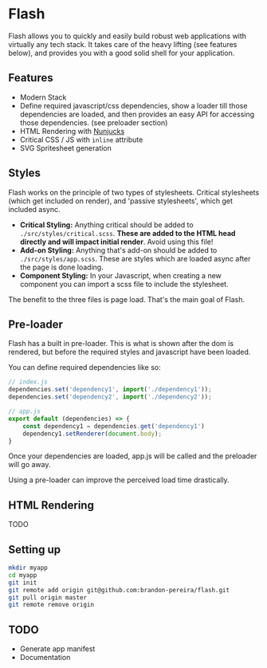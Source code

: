# Flash

Flash allows you to quickly and easily build robust web applications with virtually any tech stack. It takes care of the heavy lifting (see features below), and provides you with a good solid shell for your application.

## Features

- Modern Stack
- Define required javascript/css dependencies, show a loader till those dependencies are loaded, and then provides an easy API for accessing those dependencies. (see preloader section)
- HTML Rendering with [Nunjucks](https://mozilla.github.io/nunjucks/)
- Critical CSS / JS with `inline` attribute
- SVG Spritesheet generation

## Styles

Flash works on the principle of two types of stylesheets. Critical stylesheets (which get included on render), and 'passive stylesheets', which get included async.

- **Critical Styling:** Anything critical should be added to `./src/styles/critical.scss`. **These are added to the HTML head directly and will impact initial render**. Avoid using this file!
- **Add-on Styling:** Anything that's add-on should be added to `./src/styles/app.scss`. These are styles which are loaded async after the page is done loading.
- **Component Styling:** In your Javascript, when creating a new component you can import a scss file to include the stylesheet.

The benefit to the three files is page load. That's the main goal of Flash.

## Pre-loader

Flash has a built in pre-loader. This is what is shown after the dom is rendered, but before the required styles and javascript have been loaded.

You can define required dependencies like so:

```js
// index.js
dependencies.set('dependency1', import('./dependency1'));
dependencies.set('dependency2', import('./dependency2'));

// app.js
export default (dependencies) => {
    const dependency1 = dependencies.get('dependency1')
    dependency1.setRenderer(document.body);
}
```

Once your dependencies are loaded, app.js will be called and the preloader will go away.

Using a pre-loader can improve the perceived load time drastically.

## HTML Rendering

TODO

## Setting up

```bash
mkdir myapp
cd myapp
git init
git remote add origin git@github.com:brandon-pereira/flash.git
git pull origin master
git remote remove origin
```

## TODO

- Generate app manifest
- Documentation